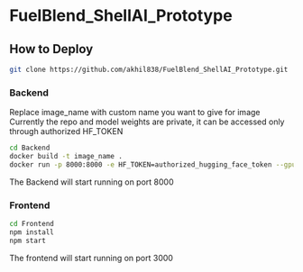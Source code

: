 # FuelBlend_ShellAI_Prototype

## How to Deploy
``` bash
git clone https://github.com/akhil838/FuelBlend_ShellAI_Prototype.git
```
### Backend
Replace image_name with custom name you want to give for image<br>
Currently the repo and model weights are private, it can be accessed only through authorized HF_TOKEN
``` bash
cd Backend
docker build -t image_name .
docker run -p 8000:8000 -e HF_TOKEN=authorized_hugging_face_token --gpus all -v mongo-data:/data/db image_name
```
The Backend will start running on port 8000

### Frontend
``` bash
cd Frontend
npm install
npm start
```
The frontend will start running on port 3000
